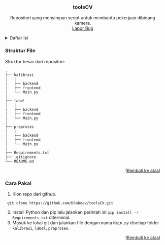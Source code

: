 <a name="readme-top"></a>


<!-- PROJECT LOGO -->
<br />
<div align="center">
<h3 align="center">toolsCV</h3>

  <p align="center">
    Repositori yang menyimpan script untuk membantu pekerjaan dibidang kamera.
    <br />
    <a href="https://github.com/Dhaboav/toolsCV/issues">Lapor Bug</a>
  </p>
</div>


<!-- TABLE OF CONTENTS -->
<details>
  <summary>Daftar Isi</summary>
  <ol>
    <li><a href="#struktur-file">Struktur File</a></li>
    <li><a href="#Cara-Pakai">Cara Pakai</a></li>
  </ol>
</details>


### Struktur File
Struktur besar dari repositori:
```
. 
├── kalibrasi
|   |
|   ├── backend
|   ├── frontend
|   └── Main.py
|
├── label
|   |
|   ├── backend
|   ├── frontend
|   └── Main.py
|
├── praproses
|   |
|   ├── backend
|   ├── frontend
|   └── Main.py
|
├── Requirements.txt
├── .gitignore
└── README.md
```
<p align="right">(<a href="#readme-top">Kembali ke atas</a>)</p>


<!-- GETTING STARTED -->
### Cara Pakai
1. Klon repo dari github.
  ```git
   git clone https://github.com/Dhaboav/toolsCV.git
  ```
2. Install Python dan pip lalu jalankan perintah ini  ```pip install -r Requirements.txt``` diterminal.
3. Masuk ke lokal git dan jalankan file dengan nama ```Main.py``` disetiap folder ```kalibrasi```, ```label```, ```praproses```.
<p align="right">(<a href="#readme-top">Kembali ke atas</a>)</p>
